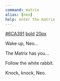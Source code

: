 ```yaml
---
command: matrix
alias: [neo]
help: enter the matrix
---
```


[#6CA391](ui:color)
[bold](ui:font-weight)
[20px](ui:font-size)
[](system:clear)
[](sleep:500)

[](empty:line)

[](empty:line)

[](ui:animate)
Wake up, Neo...
[](sleep:2000)
[](system:clear)

[](empty:line)

[](empty:line)

[](ui:animate)
The Matrix has you...
[](sleep:2000)
[](system:clear)

[](empty:line)

[](empty:line)

[](ui:animate)
Follow the white rabbit.
[](sleep:2000)
[](system:clear)

[](empty:line)

[](empty:line)

[](sleep:100)
Knock, knock, Neo.
[](sleep:2000)
[](system:clear)
[](sleep:500)
[](system:clear)
